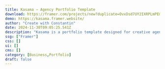 ```yaml
---
title: Kasama — Agency Portfolio Template
download: https://framer.com/projects/new?duplicate=OvxDsd7UY2IXRPLmPEmF&via=cwconstantin&duplicateType=siteTemplate
demo: https://kasama.framer.website/
author: "Create with Constantin"
date: 2024-11-30T09:05:25.541Z
description: "Kasama is a portfolio template designed for creative agencies. It features bold fonts and vibrant colors, making it ideal for agencies that want to showcase their unique and daring style."
ssg: ["Framer"]
css: []
ui: []
cms: []
category: [Business,Portfolio]
draft: false
---
```

